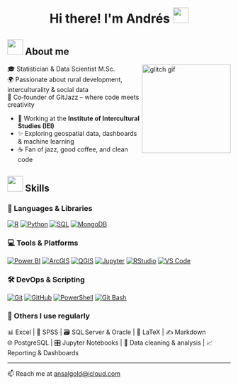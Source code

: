 <h1 align="center"><b>Hi there! I'm Andrés </b><img src="https://media.giphy.com/media/hvRJCLFzcasrR4ia7z/giphy.gif" width="35"></h1>

## <picture><img src="https://github.com/7oSkaaa/7oSkaaa/blob/main/Images/about_me.gif?raw=true" width="35px"></picture> **About me**

<p>
  <img align="right" src="https://media.giphy.com/media/oYQ9HRm5Mo7VXeMNVR/giphy.gif" alt="glitch gif" width="200px" />
</p>

🎓 Statistician & Data Scientist M.Sc.  
🌍 Passionate about rural development, interculturality & social data  
🎷 Co‑founder of GitJazz – where code meets creativity

- 🔬 Working at the **Institute of Intercultural Studies (IEI)**  
- ✨ Exploring geospatial data, dashboards & machine learning  
- ☕ Fan of jazz, good coffee, and clean code


## <picture><img src="https://media2.giphy.com/media/QssGEmpkyEOhBCb7e1/giphy.gif?cid=ecf05e47a0n3gi1bfqntqmob8g9aid1oyj2wr3ds3mg700bl&rid=giphy.gif?raw=true" width="35px"></picture> **Skills**

### 🧠 Languages & Libraries  
[![R](https://img.shields.io/badge/R-276DC3?style=for-the-badge&logo=r&logoColor=white)](https://r-project.org) [![Python](https://img.shields.io/badge/Python-3776AB?style=for-the-badge&logo=python&logoColor=white)](https://python.org) [![SQL](https://img.shields.io/badge/SQL-003B57?style=for-the-badge&logo=postgresql&logoColor=white)](https://postgresql.org) [![MongoDB](https://img.shields.io/badge/MongoDB-4EA94B?style=for-the-badge&logo=mongodb&logoColor=white)](https://mongodb.com)

### 💻 Tools & Platforms  
[![Power BI](https://img.shields.io/badge/PowerBI-F2C811?style=for-the-badge&logo=powerbi&logoColor=black)](https://powerbi.microsoft.com/) [![ArcGIS](https://img.shields.io/badge/ArcGIS-4479A1?style=for-the-badge&logo=esri&logoColor=white)](https://esri.com) [![QGIS](https://img.shields.io/badge/QGIS-589632?style=for-the-badge&logo=qgis&logoColor=white)](https://qgis.org/) [![Jupyter](https://img.shields.io/badge/Jupyter-F37626?style=for-the-badge&logo=jupyter&logoColor=white)](https://jupyter.org/) [![RStudio](https://img.shields.io/badge/RStudio-75AADB?style=for-the-badge&logo=rstudio&logoColor=white)](https://posit.co/products/open-source/rstudio/) [![VS Code](https://img.shields.io/badge/VSCode-007ACC?style=for-the-badge&logo=visual-studio-code&logoColor=white)](https://code.visualstudio.com/)

### 🛠 DevOps & Scripting  
[![Git](https://img.shields.io/badge/Git-F05033?style=for-the-badge&logo=git&logoColor=white)](https://git-scm.com/) [![GitHub](https://img.shields.io/badge/GitHub-181717?style=for-the-badge&logo=github&logoColor=white)](https://github.com/) [![PowerShell](https://img.shields.io/badge/PowerShell-5391FE?style=for-the-badge&logo=powershell&logoColor=white)](https://docs.microsoft.com/powershell/) [![Git Bash](https://img.shields.io/badge/Git%20Bash-black?style=for-the-badge&logo=git&logoColor=white)](https://git-scm.com/downloads)

### 📝 Others I use regularly  
📊 Excel | 🧠 SPSS | 🗃️ SQL Server & Oracle | 📄 LaTeX | ✍️ Markdown  
🌐 PostgreSQL | 🎛️ Jupyter Notebooks | 🧪 Data cleaning & analysis | 📈 Reporting & Dashboards

---

📫 Reach me at [ansalgold@icloud.com](mailto:ansalgold@icloud.com)
